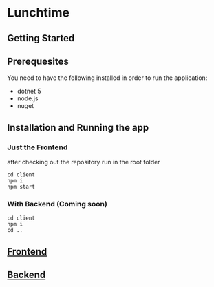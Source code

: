 # Lunchtime

## Getting Started

## Prerequesites
You need to have the following installed in order to run the application:
- dotnet 5
- node.js
- nuget


## Installation and Running the app

### Just the Frontend
after checking out the repository run in the root folder

```
cd client
npm i 
npm start
```
### With Backend (Coming soon)
```
cd client
npm i
cd ..

```



## [Frontend](./Documentation/Frontend/Frontend.md)

## [Backend](./Documentation/Backend/Backend.md)
